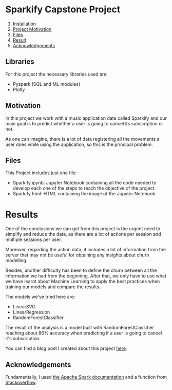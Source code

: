 # Sparkify Capstone Project

1. [Installation](#libraries)
2. [Project Motivation](#motivation)
3. [Files](#files)
4. [Result](#results)
5. [Acknowledgements](#acknowledgements)

## Libraries <a name="libraries"></a>
For this project the necessary libraries used are:
 - Pyspark (SQL and ML modules)
 - Plotly
 
## Motivation <a name="motivation"></a>
In this project we work with a music application data called Sparkify and our main goal is to predict whether a user is going to cancel its subscription or not.

As one can imagine, there is a lot of data registering all the movements a user does while using the application, so this is the principal problem.

## Files <a name="files"></a>
This Project includes just one file: 
 - Sparkify.ipynb: Jupyter Notebook containing all the code needed to develop each one of the steps to reach the objective of the project.
 - Sparkify.html: HTML containing the image of the Jupyter Notebook.

# Results <a name="results"></a>
One of the conclusions we can get from this project is the urgent need to simplify and reduce the data, as there are a lot of actions per session and multiple sessions per user.

Moreover, regarding the action data, it includes a lot of information from the server that may not be useful for obtaining any insights about churn modelling.

Besides, another difficulty has been to define the churn between all the information we had from the beginning. After that, we only have to use what we have learnt about Machine Learning to apply the best practices when training our models and compare the results.

The models we've tried here are:
 - LinearSVC
 - LinearRegression
 - RandomForestClassifier

The result of the analysis is a model built with RandomForestClassifier reaching about 86% accuracy when predicting if a user is going to cancel it's subscription.

You can find a blog post I created about this project [here](https://medium.com/@e.pinomorato/predict-user-churn-with-spark-913f237d6e74).

## Acknowledgements<a name="acknowledgements"></a>
Fundamentally, I used [the Apache Spark documentation](https://spark.apache.org/docs/latest/) and a function from [Stackoverflow](https://stackoverflow.com/questions/53600615/cross-validation-metrics-with-pyspark).
